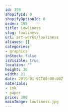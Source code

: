 ```yaml
---
id: 398
shopifyId: 0
shopifyOptionId: 0
order: 195
title: Lowliness
slug: lowliness
url: art-works/lowliness
aliases: []
categories:
- graphics
inStock: false
isVisible: true
location: ""
height: 30
width: 21
date: 2019-01-01T00:00:00Z
materials:
- ink
- paper
price: 300
mainImage: lowliness.jpg
---
```

